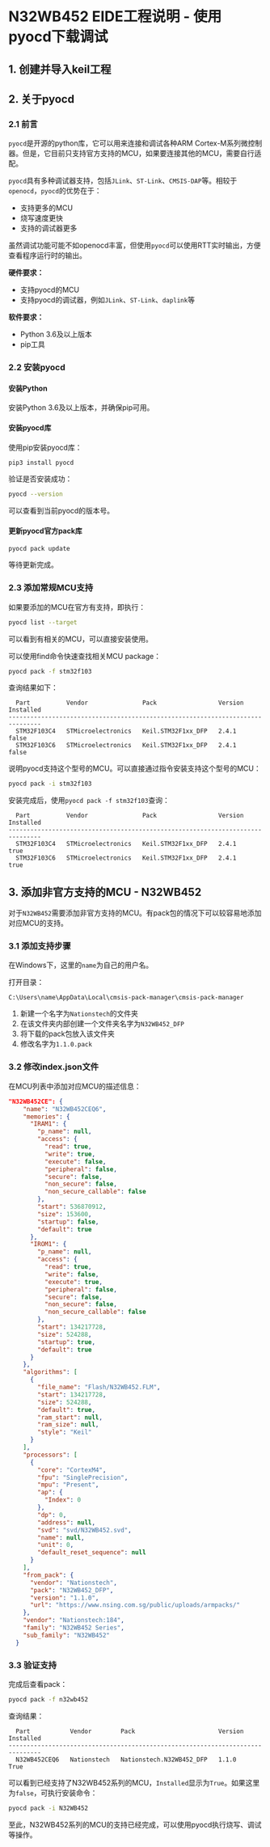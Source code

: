 # N32WB452 EIDE工程说明 - 使用pyocd下载调试

## 1. 创建并导入keil工程

## 2. 关于pyocd

### 2.1 前言
`pyocd`是开源的python库，它可以用来连接和调试各种ARM Cortex-M系列微控制器。但是，它目前只支持官方支持的MCU，如果要连接其他的MCU，需要自行适配。

`pyocd`具有多种调试器支持，包括`JLink`、`ST-Link`、`CMSIS-DAP`等。相较于`openocd`，`pyocd`的优势在于：
- 支持更多的MCU
- 烧写速度更快
- 支持的调试器更多

虽然调试功能可能不如openocd丰富，但使用`pyocd`可以使用RTT实时输出，方便查看程序运行时的输出。

**硬件要求：**
- 支持pyocd的MCU
- 支持pyocd的调试器，例如`JLink`、`ST-Link`、`daplink`等

**软件要求：**
- Python 3.6及以上版本
- pip工具

### 2.2 安装pyocd

#### 安装Python
安装Python 3.6及以上版本，并确保pip可用。

#### 安装pyocd库
使用pip安装pyocd库：
```bash
pip3 install pyocd
```

验证是否安装成功：
```bash
pyocd --version
```
可以查看到当前pyocd的版本号。

#### 更新pyocd官方pack库
```bash
pyocd pack update
```
等待更新完成。

### 2.3 添加常规MCU支持

如果要添加的MCU在官方有支持，即执行：
```bash
pyocd list --target
```
可以看到有相关的MCU，可以直接安装使用。

可以使用find命令快速查找相关MCU package：
```bash
pyocd pack -f stm32f103
```

查询结果如下：
```
  Part          Vendor               Pack                 Version   Installed
-------------------------------------------------------------------------------
  STM32F103C4   STMicroelectronics   Keil.STM32F1xx_DFP   2.4.1     false
  STM32F103C6   STMicroelectronics   Keil.STM32F1xx_DFP   2.4.1     false
```

说明pyocd支持这个型号的MCU。可以直接通过指令安装支持这个型号的MCU：
```bash
pyocd pack -i stm32f103
```

安装完成后，使用`pyocd pack -f stm32f103`查询：
```
  Part          Vendor               Pack                 Version   Installed
-------------------------------------------------------------------------------
  STM32F103C4   STMicroelectronics   Keil.STM32F1xx_DFP   2.4.1     true
  STM32F103C6   STMicroelectronics   Keil.STM32F1xx_DFP   2.4.1     true
```

## 3. 添加非官方支持的MCU - N32WB452

对于`N32WB452`需要添加非官方支持的MCU。有pack包的情况下可以较容易地添加对应MCU的支持。

### 3.1 添加支持步骤

在Windows下，这里的`name`为自己的用户名。

打开目录：
```
C:\Users\name\AppData\Local\cmsis-pack-manager\cmsis-pack-manager
```

1. 新建一个名字为`Nationstech`的文件夹
2. 在该文件夹内部创建一个文件夹名字为`N32WB452_DFP`
3. 将下载的pack包放入该文件夹
4. 修改名字为`1.1.0.pack`

### 3.2 修改index.json文件

在MCU列表中添加对应MCU的描述信息：
```json
"N32WB452CE": {
    "name": "N32WB452CEQ6",
    "memories": {
      "IRAM1": {
        "p_name": null,
        "access": {
          "read": true,
          "write": true,
          "execute": false,
          "peripheral": false,
          "secure": false,
          "non_secure": false,
          "non_secure_callable": false
        },
        "start": 536870912,
        "size": 153600,
        "startup": false,
        "default": true
      },
      "IROM1": {
        "p_name": null,
        "access": {
          "read": true,
          "write": false,
          "execute": true,
          "peripheral": false,
          "secure": false,
          "non_secure": false,
          "non_secure_callable": false
        },
        "start": 134217728,
        "size": 524288,
        "startup": true,
        "default": true
      }
    },
    "algorithms": [
      {
        "file_name": "Flash/N32WB452.FLM",
        "start": 134217728,
        "size": 524288,
        "default": true,
        "ram_start": null,
        "ram_size": null,
        "style": "Keil"
      }
    ],
    "processors": [
      {
        "core": "CortexM4",
        "fpu": "SinglePrecision",
        "mpu": "Present",
        "ap": {
          "Index": 0
        },
        "dp": 0,
        "address": null,
        "svd": "svd/N32WB452.svd",
        "name": null,
        "unit": 0,
        "default_reset_sequence": null
      }
    ],
    "from_pack": {
      "vendor": "Nationstech",
      "pack": "N32WB452_DFP",
      "version": "1.1.0",
      "url": "https://www.nsing.com.sg/public/uploads/armpacks/"
    },
    "vendor": "Nationstech:184",
    "family": "N32WB452 Series",
    "sub_family": "N32WB452"
  }
```

### 3.3 验证支持

完成后查看pack：
```bash
pyocd pack -f n32wb452
```

查询结果：
```
  Part           Vendor        Pack                       Version   Installed
-------------------------------------------------------------------------------
  N32WB452CEQ6   Nationstech   Nationstech.N32WB452_DFP   1.1.0     True
```

可以看到已经支持了N32WB452系列的MCU，`Installed`显示为`True`。如果这里为`false`，可执行安装命令：
```bash
pyocd pack -i N32WB452
```

至此，N32WB452系列的MCU的支持已经完成，可以使用pyocd执行烧写、调试等操作。
```